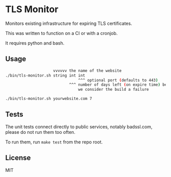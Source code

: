 # TLS Monitor

Monitors existing infrastructure for expiring TLS certificates.

This was written to function on a CI or with a cronjob.

It requires python and bash.

## Usage

```bash
                     vvvvvv the name of the website
./bin/tls-monitor.sh string int int
                                ^^^ optional port (defaults to 443)
                            ^^^ number of days left (on expire time) before 
                                we consider the build a failure

./bin/tls-monitor.sh yourwebsite.com 7
```

## Tests

The unit tests connect directly to public services, notably badssl.com, please
do not run them too often.

To run them, run `make test` from the repo root.

## License

MIT
